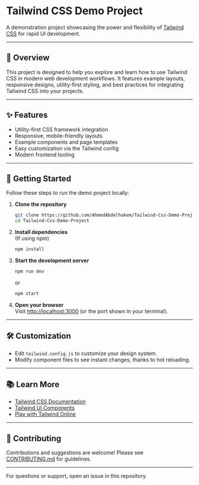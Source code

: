 # Tailwind CSS Demo Project

A demonstration project showcasing the power and flexibility of [Tailwind CSS](https://tailwindcss.com/) for rapid UI development.

---

## 🚀 Overview

This project is designed to help you explore and learn how to use Tailwind CSS in modern web development workflows. It features example layouts, responsive designs, utility-first styling, and best practices for integrating Tailwind CSS into your projects.

---

## ✨ Features

- Utility-first CSS framework integration
- Responsive, mobile-friendly layouts
- Example components and page templates
- Easy customization via the Tailwind config
- Modern frontend tooling

---

## 🏁 Getting Started

Follow these steps to run the demo project locally:

1. **Clone the repository**
    ```sh
    git clone https://github.com/AhmedAbdelhakem/Tailwind-Css-Demo-Project.git
    cd Tailwind-Css-Demo-Project
    ```

2. **Install dependencies**  
   (If using npm)
    ```sh
    npm install
    ```

3. **Start the development server**
    ```sh
    npm run dev
    ```
    or
    ```sh
    npm start
    ```

4. **Open your browser**  
   Visit [http://localhost:3000](http://localhost:3000) (or the port shown in your terminal).

---

## 🛠️ Customization

- Edit `tailwind.config.js` to customize your design system.
- Modify component files to see instant changes, thanks to hot reloading.

---

## 📚 Learn More

- [Tailwind CSS Documentation](https://tailwindcss.com/docs)
- [Tailwind UI Components](https://tailwindui.com/components)
- [Play with Tailwind Online](https://play.tailwindcss.com/)

---

## 🤝 Contributing

Contributions and suggestions are welcome! Please see [CONTRIBUTING.md](CONTRIBUTING.md) for guidelines.

---

For questions or support, open an issue in this repository.
